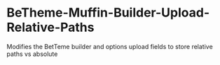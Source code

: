# BeTheme-Muffin-Builder-Upload-Relative-Paths
Modifies the BetTeme builder and options upload fields to store relative paths vs absolute
